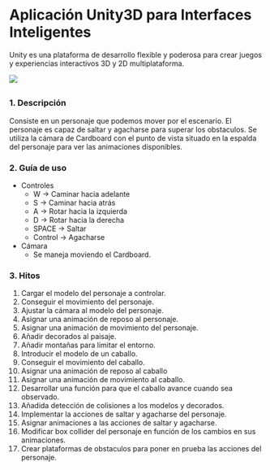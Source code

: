 Aplicación Unity3D para Interfaces Inteligentes
===============================================

Unity es una plataforma de desarrollo flexible y poderosa para crear juegos y experiencias interactivos 3D y 2D multiplataforma.

![](http://www.untoldentertainment.com/blog/img/2009_09_11/unityLogo.jpg)

## 

### 1. Descripción

  Consiste en un personaje que podemos mover por el escenario. El personaje es capaz de saltar y agacharse para superar los obstaculos. Se utiliza la cámara de Cardboard con el punto de vista situado en la espalda del personaje para ver las animaciones disponibles.

### 2. Guía de uso

  - Controles
    - W -> Caminar hacia adelante
    - S -> Caminar hacia atrás
    - A -> Rotar hacia la izquierda
    - D -> Rotar hacia la derecha
    - SPACE -> Saltar
    - Control -> Agacharse 
  - Cámara
    - Se maneja moviendo el Cardboard.

### 3. Hitos

  1. Cargar el modelo del personaje a controlar.
  2. Conseguir el movimiento del personaje.
  3. Ajustar la cámara al modelo del personaje.
  4. Asignar una animación de reposo al personaje.
  5. Asignar una animación de movimiento del personaje.
  6. Añadir decorados al paisaje.
  7. Añadir montañas para limitar el entorno.
  8. Introducir el modelo de un caballo.
  9. Conseguir el movimiento del caballo.
  10. Asignar una animación de reposo al caballo
  11. Asignar una animación de movimiento al caballo.
  12. Desarrollar una función para que el caballo avance cuando sea observado.
  13. Añadida detección de colisiones a los modelos y decorados.
  14. Implementar la acciones de saltar y agacharse del personaje.
  15. Asignar animaciones a las acciones de saltar y agacharse.
  16. Modificar box collider del personaje en función de los cambios en sus animaciones.
  17. Crear plataformas de obstaculos para poner en prueba las acciones del personaje. 
